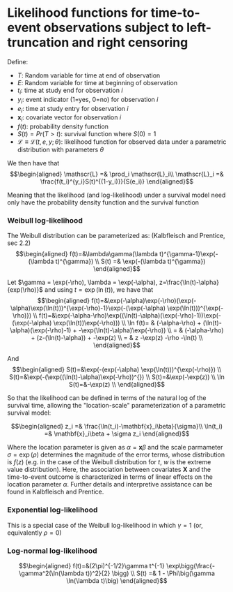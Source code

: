 # Likelihood functions for time-to-event observations subject to left-truncation and right censoring

Define:

- $T$: Random variable for time at end of observation
- $E$: Random variable for time at beginning of observation
- $t_i$: time at study end for observation $i$
- $y_i$: event indicator (1=yes, 0=no) for observation $i$
- $e_i$: time at study entry for observation $i$
- $\mathbf{x}_i$: covariate vector for observation $i$
- $f(t)$: probability density function
- $S(t)=Pr(T>t)$: survival function where $S(0)= 1$
- $\mathscr{L} \equiv\mathscr{L}(t,e,y;\theta)$: likelihood function for observed data under a parametric distribution with parameters $\theta$

We then have that 
$$\begin{aligned}
\mathscr{L} =& \prod_i \mathscr{L}_i\\
\mathscr{L}_i =& \frac{f(t_i)^{y_i}S(t)^{(1-y_i)}}{S(e_i)}
\end{aligned}$$

Meaning that the likelihood (and log-likelihood) under a survival model need only have the probability density function and the survival function


### Weibull log-likelihood
The Weibull distribution can be parameterized as: (Kalbfleisch and Prentice, sec 2.2)
$$\begin{aligned} 
f(t)=&\lambda\gamma(\lambda t)^{\gamma-1}\exp(-(\lambda t)^{\gamma}) \\
S(t) =& \exp(-(\lambda t)^{\gamma})
\end{aligned}$$

Let $\gamma = \exp(-\rho), \lambda = \exp(-\alpha), z=\frac{\ln(t)-\alpha}{exp(\rho)}$ and using $t=\exp(\ln(t))$, we have that
$$\begin{aligned} 
f(t)=&\exp(-\alpha)\exp(-\rho)(\exp(-\alpha)\exp(\ln(t)))^{\exp(-\rho)-1}\exp(-(\exp(-\alpha) \exp(\ln(t)))^{\exp(-\rho)}) \\
f(t)=&\exp(-\alpha-\rho)\exp((\ln(t)-\alpha)(\exp(-\rho)-1))\exp(-(\exp(-\alpha) \exp(\ln(t))\exp(-\rho))) \\
\ln f(t)= & (-\alpha-\rho) + 
                 (\ln(t)-\alpha)(\exp(-\rho)-1) + 
                 -\exp(\ln(t)-\alpha)\exp(-\rho)) \\
= & (-\alpha-\rho) + 
                 (z-(\ln(t)-\alpha)) + 
                 -\exp(z) \\
= & z -\exp(z) -\rho -\ln(t)  \\
\end{aligned}$$


And 
$$\begin{aligned} 
S(t)=&\exp(-(exp(-\alpha) \exp(\ln(t)))^{\exp(-\rho)}) \\
S(t)=&\exp(-(\exp((\ln(t)-\alpha)\exp(-\rho))^{}) \\
S(t)=&\exp(-\exp(z)) \\
\ln S(t)=&-\exp(z) \\
\end{aligned}$$

So that the likelihood can be defined in terms of the natural log of the survival time, allowing the "location-scale" parameterization of a parametric survival model:

$$\begin{aligned} 
z_i =& \frac{\ln(t_i)-\mathbf{x}_i\beta}{\sigma}\\
\ln(t_i) =& \mathbf{x}_i\beta + \sigma z_i
\end{aligned}$$


Where the location parameter is given as $\alpha = \mathbf{x}\beta$ and the scale parmameter $\sigma=\exp(\rho)$ determines the magnitude of the error terms, whose distribution is $f(z)$ (e.g. in the case of the Weibull distribution for $t$, $w$ is the extreme value distribution). Here, the association between covariates $\mathbf{X}$ and the time-to-event outcome is characterized in terms of linear effects on the location parameter $\alpha$. Further details and interpretive assistance can be found in Kalbfleisch and Prentice.


### Exponential log-likelihood
This is a special case of the Weibull log-likelihood in which $\gamma=1$ (or, equivalently $\rho=0$)


### Log-normal log-likelihood

$$\begin{aligned} 
f(t)=&(2\pi)^{-1/2}\gamma t^{-1} \exp\bigg(\frac{-\gamma^2(\ln(\lambda t))^2}{2}   \bigg) \\
S(t) =& 1 - \Phi\big(\gamma \ln(\lambda t)\big)
\end{aligned}$$
